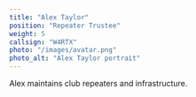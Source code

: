```yaml
---
title: "Alex Taylor"
position: "Repeater Trustee"
weight: 5
callsign: "W4RTX"
photo: "/images/avatar.png"
photo_alt: "Alex Taylor portrait"
---
```


Alex maintains club repeaters and infrastructure.
